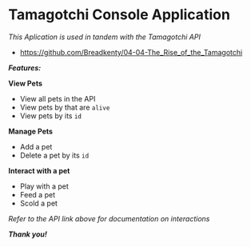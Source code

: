 # Tamagotchi Console Application

_This Aplication is used in tandem with the Tamagotchi API_

- https://github.com/Breadkenty/04-04-The_Rise_of_the_Tamagotchi

**_Features:_**

**View Pets**

- View all pets in the API
- View pets by that are `alive`
- View pets by its `id`

**Manage Pets**

- Add a pet
- Delete a pet by its `id`

**Interact with a pet**

- Play with a pet
- Feed a pet
- Scold a pet

_Refer to the API link above for documentation on interactions_

**_Thank you!_**
